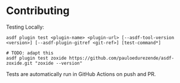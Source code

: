 # Contributing

Testing Locally:

```shell
asdf plugin test <plugin-name> <plugin-url> [--asdf-tool-version <version>] [--asdf-plugin-gitref <git-ref>] [test-command*]

# TODO: adapt this
asdf plugin test zoxide https://github.com/pauloedurezende/asdf-zoxide.git "zoxide --version"
```

Tests are automatically run in GitHub Actions on push and PR.
